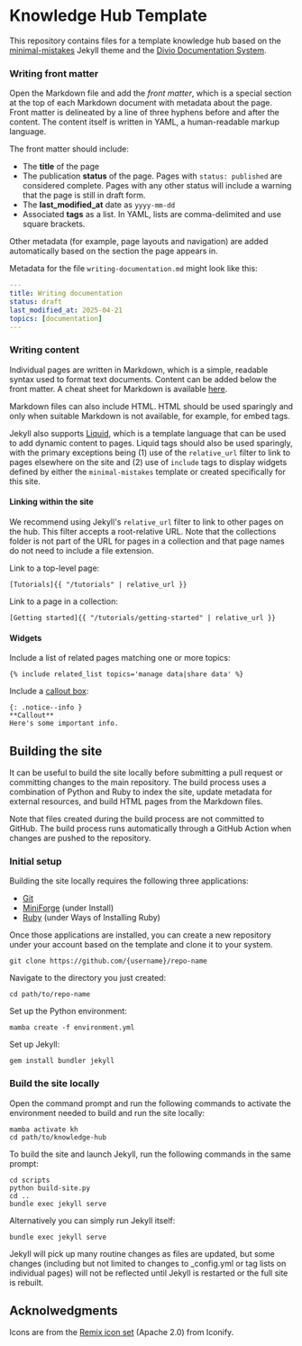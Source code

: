 # Knowledge Hub Template

This repository contains files for a template knowledge hub based on the 
[minimal-mistakes](https://github.com/mmistakes/minimal-mistakes) Jekyll theme and
the [Divio Documentation System](https://docs.divio.com/documentation-system/).

### Writing front matter

Open the Markdown file and add the *front matter*, which is a special section at the 
top of each Markdown document with metadata about the page. Front matter is 
delineated by a line of three hyphens before and after the content. The content itself
is written in YAML, a human-readable markup language.

The front matter should include:

- The **title** of the page
- The publication **status** of the page. Pages with `status: published` are
  considered complete. Pages with any other status will include a warning that the
  page is still in draft form.
- The **last_modified_at** date as `yyyy-mm-dd`
- Associated **tags** as a list. In YAML, lists are comma-delimited and use square
  brackets.

Other metadata (for example, page layouts and navigation) are added automatically
based on the section the page appears in.

Metadata for the file `writing-documentation.md` might look like this:

```yaml
---
title: Writing documentation
status: draft
last_modified_at: 2025-04-21
topics: [documentation]
---
```

### Writing content

Individual pages are written in Markdown, which is a simple, readable syntax used to
format text documents. Content can be added below the front matter. A cheat
sheet for Markdown is available [here](https://www.markdownguide.org/cheat-sheet/).

Markdown files can also include HTML. HTML should be used sparingly and only when
suitable Markdown is not available, for example, for embed tags.

Jekyll also supports [Liquid](https://shopify.github.io/liquid/), which is a template
language that can be used to add dynamic content to pages. Liquid tags should also be
used sparingly, with the primary exceptions being (1) use of the `relative_url`
filter to link to pages elsewhere on the site and (2) use of `include` tags to display
widgets defined by either the `minimal-mistakes` template or created specifically for
this site.

#### Linking within the site

We recommend using Jekyll's `relative_url` filter to link to other pages on the hub.
This filter accepts a root-relative URL. Note that the collections folder is not
part of the URL for pages in a collection and that page names do not need to include
a file extension.

Link to a top-level page:

```
[Tutorials]{{ "/tutorials" | relative_url }}
```

Link to a page in a collection:

```
[Getting started]{{ "/tutorials/getting-started" | relative_url }}
```

#### Widgets

Include a list of related pages matching one or more topics:

```
{% include related_list topics='manage data|share data' %}
```

Include a 
[callout box](https://mmistakes.github.io/minimal-mistakes/docs/utility-classes/#notices):

```
{: .notice--info }
**Callout**
Here's some important info.
```

## Building the site

It can be useful to build the site locally before submitting a pull request or
committing changes to the main repository. The build process uses a combination of
Python and Ruby to index the site, update metadata for external resources, and build
HTML pages from the Markdown files.

Note that files created during the build process are not committed to GitHub. The build
process runs automatically through a GitHub Action when changes are pushed to the
repository.

### Initial setup

Building the site locally requires the following three applications:

- [Git](https://git-scm.com/book/en/v2/Getting-Started-Installing-Git)
- [MiniForge](https://github.com/conda-forge/miniforge) (under Install)
- [Ruby](https://www.ruby-lang.org/en/downloads) (under Ways of Installing Ruby)

Once those applications are installed, you can create a new repository under your
account based on the template and clone it to your system.

```
git clone https://github.com/{username}/repo-name
```

Navigate to the directory you just created:

```
cd path/to/repo-name
```

Set up the Python environment:

```
mamba create -f environment.yml
```

Set up Jekyll:

```
gem install bundler jekyll
```

### Build the site locally

Open the command prompt and run the following commands to activate the environment
needed to build and run the site locally:

```
mamba activate kh
cd path/to/knowledge-hub
```

To build the site and launch Jekyll, run the following commands in the same prompt:

```
cd scripts
python build-site.py
cd ..
bundle exec jekyll serve
```

Alternatively you can simply run Jekyll itself:

```
bundle exec jekyll serve
```

Jekyll will pick up many routine changes as files are updated, but some changes
(including but not limited to changes to _config.yml or tag lists on individual
pages) will not be reflected until Jekyll is restarted or the full site is rebuilt.

## Acknolwedgments

Icons are from the [Remix icon set](https://icon-sets.iconify.design/ri/) (Apache 2.0)
from Iconify. 
